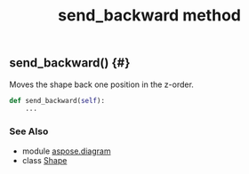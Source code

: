 ﻿---
title: send_backward method
second_title: Aspose.Diagram for Python via .NET API References
description: 
type: docs
weight: 220
url: /python-net/aspose.diagram/shape/send_backward/
is_root: false
---

## send_backward() {#}

Moves the shape back one position in the z-order.



```python
def send_backward(self):
    ...
```





### See Also
* module [aspose.diagram](../../)
* class [Shape](/diagram/python-net/aspose.diagram/shape)
